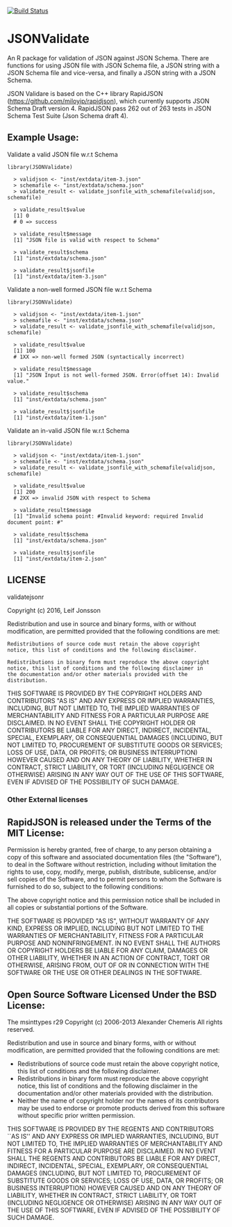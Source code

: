 [![Build Status](https://travis-ci.org/lejon/JSONValidate.svg?branch=master)](https://travis-ci.org/lejon/JSONValidate)

# JSONValidate
An R package for validation of JSON against JSON Schema. There are functions for using JSON file with JSON Schema file,
a JSON string with a JSON Schema file and vice-versa, and finally a JSON string with a JSON Schema.

JSON Validare is based on the C++ library RapidJSON (https://github.com/miloyip/rapidjson), which currently supports 
JSON Schema Draft version 4. RapidJSON pass 262 out of 263 tests in JSON Schema Test Suite (Json Schema draft 4).

## Example Usage:

Validate a valid JSON file w.r.t Schema

```
library(JSONValidate)

  > validjson <- "inst/extdata/item-3.json"
  > schemafile <- "inst/extdata/schema.json"
  > validate_result <- validate_jsonfile_with_schemafile(validjson, schemafile)

  > validate_result$value
  [1] 0
  # 0 => success
  
  > validate_result$message
  [1] "JSON file is valid with respect to Schema"
  
  > validate_result$schema
  [1] "inst/extdata/schema.json"
  
  > validate_result$jsonfile
  [1] "inst/extdata/item-3.json"
```

Validate a non-well formed JSON file w.r.t Schema

```
library(JSONValidate)

  > validjson <- "inst/extdata/item-1.json"
  > schemafile <- "inst/extdata/schema.json"
  > validate_result <- validate_jsonfile_with_schemafile(validjson, schemafile)

  > validate_result$value
  [1] 100
  # 1XX => non-well formed JSON (syntactically incorrect)
  
  > validate_result$message
  [1] "JSON Input is not well-formed JSON. Error(offset 14): Invalid value."
  
  > validate_result$schema
  [1] "inst/extdata/schema.json"
  
  > validate_result$jsonfile
  [1] "inst/extdata/item-1.json"
```

Validate an in-valid JSON file w.r.t Schema

```
library(JSONValidate)

  > validjson <- "inst/extdata/item-1.json"
  > schemafile <- "inst/extdata/schema.json"
  > validate_result <- validate_jsonfile_with_schemafile(validjson, schemafile)

  > validate_result$value
  [1] 200
  # 2XX => invalid JSON with respect to Schema
  
  > validate_result$message
  [1] "Invalid schema point: #Invalid keyword: required Invalid document point: #"
  
  > validate_result$schema
  [1] "inst/extdata/schema.json"
  
  > validate_result$jsonfile
  [1] "inst/extdata/item-2.json"
```

## LICENSE

validatejsonr

Copyright (c) 2016, Leif Jonsson

Redistribution and use in source and binary forms, with or without
modification, are permitted provided that the following conditions are
met:

    Redistributions of source code must retain the above copyright
    notice, this list of conditions and the following disclaimer.

    Redistributions in binary form must reproduce the above copyright
    notice, this list of conditions and the following disclaimer in
    the documentation and/or other materials provided with the
    distribution.

THIS SOFTWARE IS PROVIDED BY THE COPYRIGHT HOLDERS AND CONTRIBUTORS
"AS IS" AND ANY EXPRESS OR IMPLIED WARRANTIES, INCLUDING, BUT NOT
LIMITED TO, THE IMPLIED WARRANTIES OF MERCHANTABILITY AND FITNESS FOR
A PARTICULAR PURPOSE ARE DISCLAIMED. IN NO EVENT SHALL THE COPYRIGHT
HOLDER OR CONTRIBUTORS BE LIABLE FOR ANY DIRECT, INDIRECT, INCIDENTAL,
SPECIAL, EXEMPLARY, OR CONSEQUENTIAL DAMAGES (INCLUDING, BUT NOT
LIMITED TO, PROCUREMENT OF SUBSTITUTE GOODS OR SERVICES; LOSS OF USE,
DATA, OR PROFITS; OR BUSINESS INTERRUPTION) HOWEVER CAUSED AND ON ANY
THEORY OF LIABILITY, WHETHER IN CONTRACT, STRICT LIABILITY, OR TORT
(INCLUDING NEGLIGENCE OR OTHERWISE) ARISING IN ANY WAY OUT OF THE USE
OF THIS SOFTWARE, EVEN IF ADVISED OF THE POSSIBILITY OF SUCH DAMAGE.

### Other External licenses

RapidJSON is released under the Terms of the MIT License:
---------------------------------------------------------

Permission is hereby granted, free of charge, to any person obtaining a copy of this software and associated documentation files (the "Software"), to deal in the Software without restriction, including without limitation the rights to use, copy, modify, merge, publish, distribute, sublicense, and/or sell copies of the Software, and to permit persons to whom the Software is furnished to do so, subject to the following conditions:

The above copyright notice and this permission notice shall be included in all copies or substantial portions of the Software.

THE SOFTWARE IS PROVIDED "AS IS", WITHOUT WARRANTY OF ANY KIND, EXPRESS OR IMPLIED, INCLUDING BUT NOT LIMITED TO THE WARRANTIES OF MERCHANTABILITY, FITNESS FOR A PARTICULAR PURPOSE AND NONINFRINGEMENT. IN NO EVENT SHALL THE AUTHORS OR COPYRIGHT HOLDERS BE LIABLE FOR ANY CLAIM, DAMAGES OR OTHER LIABILITY, WHETHER IN AN ACTION OF CONTRACT, TORT OR OTHERWISE, ARISING FROM, OUT OF OR IN CONNECTION WITH THE SOFTWARE OR THE USE OR OTHER DEALINGS IN THE SOFTWARE.

Open Source Software Licensed Under the BSD License:
----------------------------------------------------

The msinttypes r29 
Copyright (c) 2006-2013 Alexander Chemeris 
All rights reserved.

Redistribution and use in source and binary forms, with or without modification, are permitted provided that the following conditions are met:

* Redistributions of source code must retain the above copyright notice, this list of conditions and the following disclaimer. 
* Redistributions in binary form must reproduce the above copyright notice, this list of conditions and the following disclaimer in the documentation and/or other materials provided with the distribution.
* Neither the name of  copyright holder nor the names of its contributors may be used to endorse or promote products derived from this software without specific prior written permission.

THIS SOFTWARE IS PROVIDED BY THE REGENTS AND CONTRIBUTORS ``AS IS'' AND ANY EXPRESS OR IMPLIED WARRANTIES, INCLUDING, BUT NOT LIMITED TO, THE IMPLIED WARRANTIES OF MERCHANTABILITY AND FITNESS FOR A PARTICULAR PURPOSE ARE DISCLAIMED. IN NO EVENT SHALL THE REGENTS AND CONTRIBUTORS BE LIABLE FOR ANY DIRECT, INDIRECT, INCIDENTAL, SPECIAL, EXEMPLARY, OR CONSEQUENTIAL DAMAGES (INCLUDING, BUT NOT LIMITED TO, PROCUREMENT OF SUBSTITUTE GOODS OR SERVICES; LOSS OF USE, DATA, OR PROFITS; OR BUSINESS INTERRUPTION) HOWEVER CAUSED AND ON ANY THEORY OF LIABILITY, WHETHER IN CONTRACT, STRICT LIABILITY, OR TORT (INCLUDING NEGLIGENCE OR OTHERWISE) ARISING IN ANY WAY OUT OF THE USE OF THIS SOFTWARE, EVEN IF ADVISED OF THE POSSIBILITY OF SUCH DAMAGE.

